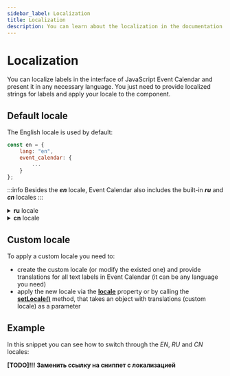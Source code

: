 ```yaml
---
sidebar_label: Localization
title: Localization
description: You can learn about the localization in the documentation of the DHTMLX JavaScript Event Calendar library. Browse developer guides and API reference, try out code examples and live demos, and download a free 30-day evaluation version of DHTMLX Event Calendar.
---
```


# Localization

You can localize labels in the interface of JavaScript Event Calendar and present it in any necessary language. You just need to provide localized strings for labels and apply your locale to the component.

## Default locale

The English locale is used by default:

~~~jsx {}
const en = {
	lang: "en",
	event_calendar: {
		...
	}
};
~~~

:::info
Besides the ***en*** locale, Event Calendar also includes the built-in ***ru*** and ***cn*** locales
:::

<details>
<summary><b>ru</b> locale</summary>

~~~jsx
const ru = {
	lang: "ru",
	event_calendar: {
		...
	}
};
~~~
</details>

<details>
<summary><b>cn</b> locale</summary>

~~~jsx {}
const cn = {
	lang: "cn",
	event_calendar: {
		...
	}
};

~~~
</details>

## Custom locale

To apply a custom locale you need to:

- create the custom locale (or modify the existed one) and provide translations for all text labels in Event Calendar (it can be any language you need)
- apply the new locale via the [**locale**](api/config/event_calendar_locale_config.md) property or by calling the [**setLocale()**](api/methods/event_calendar_setlocale_method.md) method, that takes an object with translations (custom locale) as a parameter

## Example

In this snippet you can see how to switch through the *EN*, *RU* and *CN* locales:

**[TODO]!!! Заменить ссылку на сниппет с локализацией**
<iframe src="" frameborder="0" class="snippet_iframe" width="100%" height="600"></iframe>
